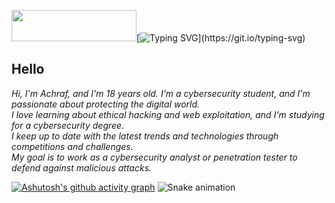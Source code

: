 <img src="https://media.giphy.com/media/W3klTgJuKy5vymEoe7/giphy.gif" width="200" height="50" />[![Typing SVG](https://readme-typing-svg.demolab.com?font=Fira+Code&size=35&pause=1000&color=9e4c98&width=435&lines=HELLO+WORLD!)](https://git.io/typing-svg)

## Hello
*Hi, I'm Achraf, and I'm 18 years old. I'm a cybersecurity student, and I'm passionate about protecting the digital world.*</br>
*I love learning about ethical hacking and web exploitation, and I'm studying for a cybersecurity degree.*</br>
*I keep up to date with the latest trends and technologies through competitions and challenges.*</br>
*My goal is to work as a cybersecurity analyst or penetration tester to defend against malicious attacks.*</br>

[![Ashutosh's github activity graph](https://github-readme-activity-graph.cyclic.app/graph?username=ACHUX21&bg_color=000000&color=9e4c98&line=9e4c98&point=9c9c9c&area=true&hide_border=true)](https://github.com/ashutosh00710/github-readme-activity-graph)
![Snake animation](https://github.com/thepiyushmalhotra/thepiyushmalhotra/blob/output/github-contribution-grid-snake.svg)
